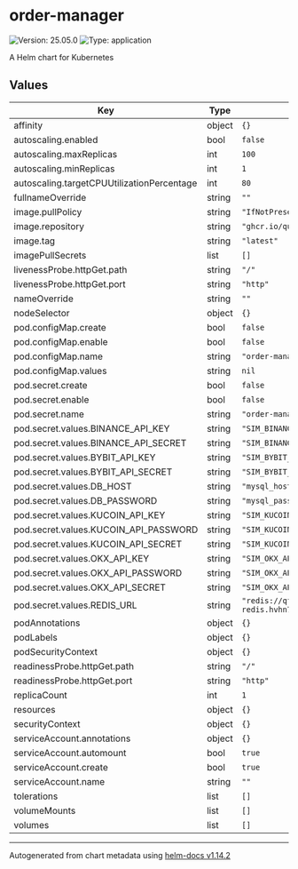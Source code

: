 # order-manager

![Version: 25.05.0](https://img.shields.io/badge/Version-25.05.0-informational?style=flat-square) ![Type: application](https://img.shields.io/badge/Type-application-informational?style=flat-square)

A Helm chart for Kubernetes

## Values

| Key | Type | Default | Description |
|-----|------|---------|-------------|
| affinity | object | `{}` |  |
| autoscaling.enabled | bool | `false` |  |
| autoscaling.maxReplicas | int | `100` |  |
| autoscaling.minReplicas | int | `1` |  |
| autoscaling.targetCPUUtilizationPercentage | int | `80` |  |
| fullnameOverride | string | `""` |  |
| image.pullPolicy | string | `"IfNotPresent"` |  |
| image.repository | string | `"ghcr.io/quantfitech/order-manager"` |  |
| image.tag | string | `"latest"` |  |
| imagePullSecrets | list | `[]` |  |
| livenessProbe.httpGet.path | string | `"/"` |  |
| livenessProbe.httpGet.port | string | `"http"` |  |
| nameOverride | string | `""` |  |
| nodeSelector | object | `{}` |  |
| pod.configMap.create | bool | `false` |  |
| pod.configMap.enable | bool | `false` |  |
| pod.configMap.name | string | `"order-manager-environment"` |  |
| pod.configMap.values | string | `nil` |  |
| pod.secret.create | bool | `false` |  |
| pod.secret.enable | bool | `false` |  |
| pod.secret.name | string | `"order-manager-secrets"` |  |
| pod.secret.values.BINANCE_API_KEY | string | `"SIM_BINANCE_API_KEY-wOSsqG"` |  |
| pod.secret.values.BINANCE_API_SECRET | string | `"SIM_BINANCE_API_SECRET-UfYHfz"` |  |
| pod.secret.values.BYBIT_API_KEY | string | `"SIM_BYBIT_API_KEY-KLUZDD"` |  |
| pod.secret.values.BYBIT_API_SECRET | string | `"SIM_BYBIT_API_SECRET-7WptRU"` |  |
| pod.secret.values.DB_HOST | string | `"mysql_hostname"` |  |
| pod.secret.values.DB_PASSWORD | string | `"mysql_password"` |  |
| pod.secret.values.KUCOIN_API_KEY | string | `"SIM_KUCOIN_API_KEY-FBS7DD"` |  |
| pod.secret.values.KUCOIN_API_PASSWORD | string | `"SIM_KUCOIN_API_PASSWORD-uvPABg"` |  |
| pod.secret.values.KUCOIN_API_SECRET | string | `"SIM_KUCOIN_API_SECRET-3vtM9n"` |  |
| pod.secret.values.OKX_API_KEY | string | `"SIM_OKX_API_KEY-uMO0za"` |  |
| pod.secret.values.OKX_API_PASSWORD | string | `"SIM_OKX_API_PASSWORD-bTwcUcu"` |  |
| pod.secret.values.OKX_API_SECRET | string | `"SIM_OKX_API_SECRET-M557Vm"` |  |
| pod.secret.values.REDIS_URL | string | `"redis://qf-apn1-prod-redis.hvhn7y.ng.0001.apne1.cache.amazonaws.com:6379"` |  |
| podAnnotations | object | `{}` |  |
| podLabels | object | `{}` |  |
| podSecurityContext | object | `{}` |  |
| readinessProbe.httpGet.path | string | `"/"` |  |
| readinessProbe.httpGet.port | string | `"http"` |  |
| replicaCount | int | `1` |  |
| resources | object | `{}` |  |
| securityContext | object | `{}` |  |
| serviceAccount.annotations | object | `{}` |  |
| serviceAccount.automount | bool | `true` |  |
| serviceAccount.create | bool | `true` |  |
| serviceAccount.name | string | `""` |  |
| tolerations | list | `[]` |  |
| volumeMounts | list | `[]` |  |
| volumes | list | `[]` |  |

----------------------------------------------
Autogenerated from chart metadata using [helm-docs v1.14.2](https://github.com/norwoodj/helm-docs/releases/v1.14.2)
